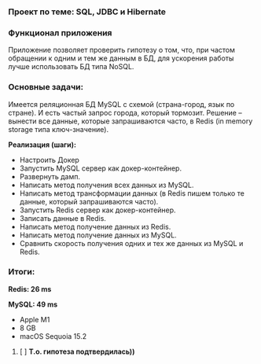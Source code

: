 ###  Проект по теме: SQL, JDBC и Hibernate ###


### Функционал приложения ###
Приложение позволяет проверить гипотезу о том, что, при частом обращении к одним и тем же данным в БД, для ускорения работы лучше использовать БД типа NoSQL.

### Основные задачи: ###
Имеется реляционная БД MySQL с схемой (страна-город, язык по стране). 
И есть частый запрос города, который тормозит. 
Решение – вынести все данные, которые запрашиваются часто, в Redis (in memory storage типа ключ-значение).

**Реализация (шаги):**

- Настроить Докер 
- Запустить MySQL сервер как докер-контейнер.
- Развернуть дамп.
- Написать метод получения всех данных из MySQL.
- Написать метод трансформации данных (в Redis пишем только те данные, который запрашиваются часто).
- Запустить Redis сервер как докер-контейнер.
- Записать данные в Redis.
- Написать метод получение данных из Redis.
- Написать метод получение данных из MySQL.
- Сравнить скорость получения одних и тех же данных из MySQL и Redis.

### Итоги: ###

**Redis: 26 ms** 

**MySQL: 49 ms**

- Apple M1
- 8 GB
- macOS Sequoia 15.2

1. [ ] **Т.о. гипотеза подтвердилась))**
